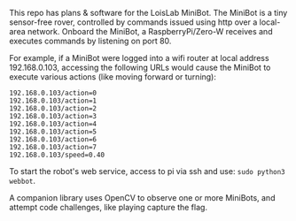 This repo has plans & software for the LoisLab MiniBot. The MiniBot is a tiny sensor-free rover, controlled by commands issued using http over a local-area network. Onboard the MiniBot, a RaspberryPi/Zero-W receives and executes commands by listening on port 80.

For example, if a MiniBot were logged into a wifi router at local address 192.168.0.103, accessing the following URLs would cause the MiniBot to execute various actions (like moving forward or turning):

<code>192.168.0.103/action=0</code><br>
<code>192.168.0.103/action=1</code><br>
<code>192.168.0.103/action=2</code><br>
<code>192.168.0.103/action=3</code><br>
<code>192.168.0.103/action=4</code><br>
<code>192.168.0.103/action=5</code><br>
<code>192.168.0.103/action=6</code><br>
<code>192.168.0.103/action=7</code><br>
<code>192.168.0.103/speed=0.40</code><br>

To start the robot's web service, access to pi via ssh and use: <code>sudo python3 webbot</code>.

A companion library uses OpenCV to observe one or more MiniBots, and attempt code challenges, like playing capture the flag.
